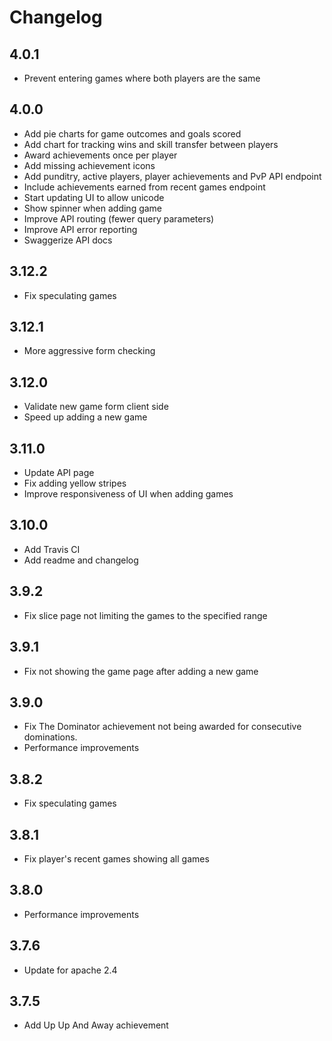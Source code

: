 # Changelog

## 4.0.1
* Prevent entering games where both players are the same

## 4.0.0
* Add pie charts for game outcomes and goals scored
* Add chart for tracking wins and skill transfer between players
* Award achievements once per player
* Add missing achievement icons
* Add punditry, active players, player achievements and PvP API endpoint
* Include achievements earned from recent games endpoint
* Start updating UI to allow unicode
* Show spinner when adding game
* Improve API routing (fewer query parameters)
* Improve API error reporting
* Swaggerize API docs

## 3.12.2
* Fix speculating games

## 3.12.1
* More aggressive form checking

## 3.12.0
* Validate new game form client side
* Speed up adding a new game

## 3.11.0
* Update API page
* Fix adding yellow stripes
* Improve responsiveness of UI when adding games

## 3.10.0
* Add Travis CI
* Add readme and changelog

## 3.9.2
* Fix slice page not limiting the games to the specified range

## 3.9.1
* Fix not showing the game page after adding a new game

## 3.9.0
* Fix The Dominator achievement not being awarded for consecutive dominations.
* Performance improvements

## 3.8.2
* Fix speculating games

## 3.8.1
* Fix player's recent games showing all games

## 3.8.0
* Performance improvements

## 3.7.6
* Update for apache 2.4

## 3.7.5
* Add Up Up And Away achievement
